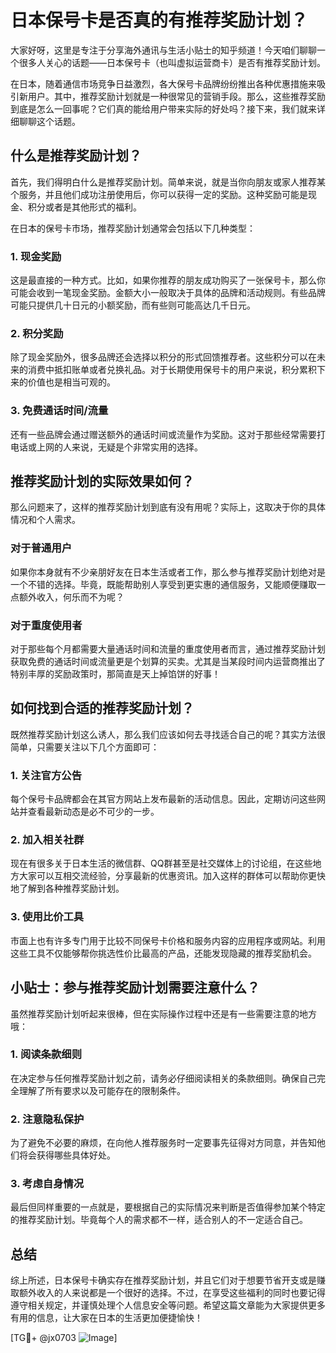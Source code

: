 # 日本保号卡是否真的有推荐奖励计划？

大家好呀，这里是专注于分享海外通讯与生活小贴士的知乎频道！今天咱们聊聊一个很多人关心的话题——日本保号卡（也叫虚拟运营商卡）是否有推荐奖励计划。

在日本，随着通信市场竞争日益激烈，各大保号卡品牌纷纷推出各种优惠措施来吸引新用户。其中，推荐奖励计划就是一种很常见的营销手段。那么，这些推荐奖励到底是怎么一回事呢？它们真的能给用户带来实际的好处吗？接下来，我们就来详细聊聊这个话题。

## 什么是推荐奖励计划？

首先，我们得明白什么是推荐奖励计划。简单来说，就是当你向朋友或家人推荐某个服务，并且他们成功注册使用后，你可以获得一定的奖励。这种奖励可能是现金、积分或者是其他形式的福利。

在日本的保号卡市场，推荐奖励计划通常会包括以下几种类型：

### 1. 现金奖励

这是最直接的一种方式。比如，如果你推荐的朋友成功购买了一张保号卡，那么你可能会收到一笔现金奖励。金额大小一般取决于具体的品牌和活动规则。有些品牌可能只提供几十日元的小额奖励，而有些则可能高达几千日元。

### 2. 积分奖励

除了现金奖励外，很多品牌还会选择以积分的形式回馈推荐者。这些积分可以在未来的消费中抵扣账单或者兑换礼品。对于长期使用保号卡的用户来说，积分累积下来的价值也是相当可观的。

### 3. 免费通话时间/流量

还有一些品牌会通过赠送额外的通话时间或流量作为奖励。这对于那些经常需要打电话或上网的人来说，无疑是个非常实用的选择。

## 推荐奖励计划的实际效果如何？

那么问题来了，这样的推荐奖励计划到底有没有用呢？实际上，这取决于你的具体情况和个人需求。

### 对于普通用户

如果你本身就有不少亲朋好友在日本生活或者工作，那么参与推荐奖励计划绝对是一个不错的选择。毕竟，既能帮助别人享受到更实惠的通信服务，又能顺便赚取一点额外收入，何乐而不为呢？

### 对于重度使用者

对于那些每个月都需要大量通话时间和流量的重度使用者而言，通过推荐奖励计划获取免费的通话时间或流量更是个划算的买卖。尤其是当某段时间内运营商推出了特别丰厚的奖励政策时，那简直是天上掉馅饼的好事！

## 如何找到合适的推荐奖励计划？

既然推荐奖励计划这么诱人，那么我们应该如何去寻找适合自己的呢？其实方法很简单，只需要关注以下几个方面即可：

### 1. 关注官方公告

每个保号卡品牌都会在其官方网站上发布最新的活动信息。因此，定期访问这些网站并查看最新动态是必不可少的一步。

### 2. 加入相关社群

现在有很多关于日本生活的微信群、QQ群甚至是社交媒体上的讨论组，在这些地方大家可以互相交流经验，分享最新的优惠资讯。加入这样的群体可以帮助你更快地了解到各种推荐奖励计划。

### 3. 使用比价工具

市面上也有许多专门用于比较不同保号卡价格和服务内容的应用程序或网站。利用这些工具不仅能够帮你挑选性价比最高的产品，还能发现隐藏的推荐奖励机会。

## 小贴士：参与推荐奖励计划需要注意什么？

虽然推荐奖励计划听起来很棒，但在实际操作过程中还是有一些需要注意的地方哦：

### 1. 阅读条款细则

在决定参与任何推荐奖励计划之前，请务必仔细阅读相关的条款细则。确保自己完全理解了所有要求以及可能存在的限制条件。

### 2. 注意隐私保护

为了避免不必要的麻烦，在向他人推荐服务时一定要事先征得对方同意，并告知他们将会获得哪些具体好处。

### 3. 考虑自身情况

最后但同样重要的一点就是，要根据自己的实际情况来判断是否值得参加某个特定的推荐奖励计划。毕竟每个人的需求都不一样，适合别人的不一定适合自己。

## 总结

综上所述，日本保号卡确实存在推荐奖励计划，并且它们对于想要节省开支或是赚取额外收入的人来说都是一个很好的选择。不过，在享受这些福利的同时也要记得遵守相关规定，并谨慎处理个人信息安全等问题。希望这篇文章能为大家提供更多有用的信息，让大家在日本的生活更加便捷愉快！

[TG💪+ @jx0703 ![Image](https://github.com/user-attachments/assets/dbca1d08-cadb-493c-b0ec-ad6f7a83f270)]